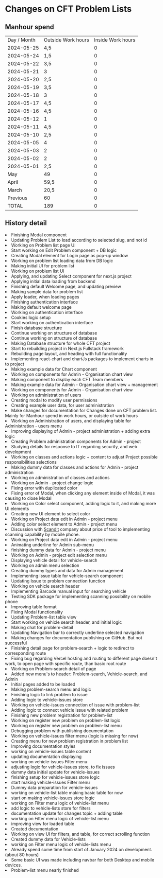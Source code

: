 # Changes on CFT Problem Lists

## Manhour spend


<table>
<tr><td>Day / Month</td><td>Outside Work hours</td><td>Inside Work hours</td></tr>
<tr><td>2024-05-25</td><td>4,5</td><td>0</td></tr>
<tr><td>2024-05-24</td><td>1,5</td><td>0</td></tr>
<tr><td>2024-05-22</td><td>3,5</td><td>0</td></tr>
<tr><td>2024-05-21</td><td>3</td><td>0</td></tr>
<tr><td>2024-05-20</td><td>2,5</td><td>0</td></tr>
<tr><td>2024-05-19</td><td>3,5</td><td>0</td></tr>
<tr><td>2024-05-18</td><td>3</td><td>0</td></tr>
<tr><td>2024-05-17</td><td>4,5</td><td>0</td></tr>
<tr><td>2024-05-16</td><td>4,5</td><td>0</td></tr>
<tr><td>2024-05-12</td><td>1</td><td>0</td></tr>
<tr><td>2024-05-11</td><td>4,5</td><td>0</td></tr>
<tr><td>2024-05-10</td><td>2,5</td><td>0</td></tr>
<tr><td>2024-05-05</td><td>4</td><td>0</td></tr>
<tr><td>2024-05-03</td><td>2</td><td>0</td></tr>
<tr><td>2024-05-02</td><td>2</td><td>0</td></tr>
<tr><td>2024-05-01</td><td>2,5</td><td>0</td></tr>
<tr><td>May</td><td>49</td><td>0</td></tr>
<tr><td>April</td><td>59,5</td><td>0</td></tr>
<tr><td>March</td><td>20,5</td><td>0</td></tr>
<tr><td>Previous</td><td>60</td><td>0</td></tr>
<tr><td>TOTAL</td><td>189</td><td>0</td></tr>
</table>




## History detail

<tabs>
<tab title="May">

<deflist>
<def title="2024-05-25 14:30 - 19:00">
<list>
<li>Finishing Modal component</li>
<li>Updating Problem List to load according to selected slug, and not id</li>
<li>Working on Problem list page UI</li>
<li>Start working on Edit Problem component + DB logic</li>
</list>
</def>
</deflist>


<deflist>
<def title="2024-05-24 16:30 - 18:00">
<list>
<li>Creating Modal element for Login page as pop-up window</li>
</list>
</def>
</deflist>

<deflist>
<def title="2024-05-22 16:00 - 19:30">
<list>
<li>Working on problem list loading data from DB logic</li>
<li>Making initial UI for problem list</li>
</list>
</def>
</deflist>


<deflist>
<def title="2024-05-21 16:30 - 19:30">
<list>
<li>Working on problem list UI</li>
<li>Applying, and updating Select component for next.js project</li>
<li>Applying initial data loading from backend</li>
</list>
</def>
</deflist>


<deflist>
<def title="2024-05-20 16:30 - 19:00">
<list>
<li>Finishing default Welcome page, and updating preview</li>
<li>Making sample data for problem list</li>
<li>Apply loader, when loading pages</li>
</list>
</def>
</deflist>


<deflist>
<def title="2024-05-19 15:30 - 19:00">
<list>
<li>Finishing authentication interface</li>
<li>Making default welcome page</li>
</list>
</def>
</deflist>



<deflist>
<def title="2024-05-18 20:30 - 23:30">
<list>
<li>Working on authentication interface</li>
<li>Cookies logic setup</li>
</list>
</def>
</deflist>

<deflist>
<def title="2024-05-17 15:30 - 20:00">
<list>
<li>Start working on authentication interface</li>
<li>Finish database structure</li>
</list>
</def>
</deflist>


<deflist>
<def title="2024-05-16 15:30 - 20:00">
<list>
<li>Continue working on structure of database</li>
</list>
</def>
</deflist>


<deflist>
<def title="2024-05-12 15:00 - 16:00">
<list>
<li>Continue working on structure of database</li>
</list>
</def>
</deflist>


<deflist>
<def title="2024-05-11 14:00 - 18:30">
<list>
<li>Making Database structure for whole CFT project</li>
</list>
</def>
</deflist>


<deflist>
<def title="2024-05-10 16:00 - 18:30">
<list>
<li>Start to rebuilding project in Next.js Fullstack framework</li>
<li>Rebuilding page layout, and heading with full functionality</li>
</list>
</def>
</deflist>


<deflist>
<def title="2024-05-05 15:00 - 19:00">
<list>
<li>Implementing react-chart and chartJs packages to implement charts in to project</li>
<li>Making example data for Chart component</li>
</list>
</def>
</deflist>


<deflist>
<def title="2024-05-03 16:00 - 18:00">
<list>
<li>Working on components for Admin - Organisation chart view</li>
<li>Making component to display each CFT Team members</li>
</list>
</def>
</deflist>


<deflist>
<def title="2024-05-02 15:30 - 17:30">
<list>
<li>Making example data for Admin - Organisation chart view + management</li>
<li>Working on components for Admin - Organisation chart view</li>
</list>
</def>
</deflist>


<deflist>
<def title="2024-05-01 16:00 - 18:30">
<list>
<li>Working on administration of users</li>
<li>Creating modal to modify user permissions</li>
</list>
</def>
</deflist>


</tab>

<tab title="April">

<deflist>
<def title="2024-04-30 16:00 - 19:00">
<list>
<li>Creating example user data, for user administration</li>
<li>Make changes for documentation for Changes done on CFT problem list. Mainly for Manhour spend in work hours, or outside of work hours</li>
<li>Working on Administration of users, and displaying table for Administration - users menu</li>
</list>
</def>
</deflist>


<deflist>
<def title="2024-04-29 16:00 - 18:00">
<list>
<li>Improving displaying of Admin - project administration + adding extra logic</li>
<li>Creating Problem administration components for Admin - project</li>
</list>
</def>
</deflist>


<deflist>
<def title="2024-04-28 15:00 - 19:00">
<list>
<li>Studying details for response to IT regarding security, and web development</li>
<li>Working on classes and actions logic + content to adjust Project possible responsibilities selections</li>
</list>
</def>
</deflist>


<deflist>
<def title="2024-04-27 15:00 - 17:00">
<list>
<li>Making dummy data for classes and actions for Admin - project administration</li>
<li>Working on administration of classes and actions</li>
</list>
</def>
</deflist>


<deflist>
<def title="2024-04-26 17:00 - 19:30">
<list>
<li>Working on Admin - project change logic</li>
<li>Fixing error with duplicated color</li>
</list>
</def>
</deflist>


<deflist>
<def title="2024-04-25 16:00 - 18:00">
<list>
<li>Fixing error of Modal, when clicking any element inside of Modal, it was causing to close Modal</li>
<li>Working on Color select component, adding logic to it, and making more UI elements</li>
</list>
</def>
</deflist>


<deflist>
<def title="2024-04-24 16:00 - 17:30">
<list>
<li>Creating new UI element to select color</li>
<li>Working on Project data edit in Admin - project menu</li>
<li>Adding color select element to Admin - project menu</li>
</list>
</def>
</deflist>


<deflist>
<def title="2024-04-23 15:30 - 19:00">
<list>
<li>Discussion with <a href="https://www.scandit.com">Scandit</a> company about price of tool to implementing scanning capability by mobile phone.</li>
<li>Working on Project data edit in Admin - project menu</li>
</list>
</def>
</deflist>


<deflist>
<def title="2024-04-22 17:00 - 18:30">
<list>
<li>Animating underline for Admin sub-menu</li>
<li>finishing dummy data for Admin - project menu</li>
<li>Working on Admin - project edit selection menu</li>
</list>
</def>
</deflist>


<deflist>
<def title="2024-04-21 13:30 - 16:30">
<list>
<li>Displaying vehicle detail for vehicle-search</li>
<li>Working on admin menu selection</li>
<li>Creating dummy types and data for Admin management</li>
</list>
</def>
</deflist>


<deflist>
<def title="2024-04-20 15:30 - 17:30">
<list>
<li>Implementing issue table for vehicle-search component</li>
<li>Updating Issue to problem connection function</li>
</list>
</def>
</deflist>


<deflist>
<def title="2024-04-19 15:00 - 16:30 and 20:00 - 22:30">
<list>
<li>Working on vehicle search header</li>
<li>Implementing Barcode manual input for searching vehicle</li>
<li>Testing SDK package for implementing scanning possibility on mobile phone</li>
<li>Improving table format</li>
</list>
</def>
</deflist>


<deflist>
<def title="2024-04-18 16:00 - 19:00">
<list>
<li>Fixing Modal functionality</li>
<li>Updating Problem-list table view</li>
<li>Start working on vehicle search header, and initial logic</li>
</list>
</def>
</deflist>


<deflist>
<def title="2024-04-17 15:30 - 18:00">
<list>
<li>Making chat for problem-detail</li>
<li>Updating Navigation bar to correctly underline selected navigation</li>
</list>
</def>
</deflist>


<deflist>
<def title="2024-04-16 15:30 - 17:00">
<list>
<li>Making changes for documentation publishing on GitHub. But not successful</li>
<li>Finishing detail page for problem-search + logic to redirect to corresponding route</li>
</list>
</def>
</deflist>


<deflist>
<def title="2024-04-15 17:00 - 19:00">
<list>
<li>Fixing bug regarding Vercel hosting and routing to different page doesn't work, to open page with specific route, than basic root route</li>
<li>Working on Problem-search detail of page</li>
</list>
</def>
</deflist>


<deflist>
<def title="2024-04-13 17:30 - 21:30">
<list>
<li>Added new menu's to header: Problem-search, Vehicle-search, and Admin</li>
<li>Initial pages added to be loaded</li>
<li>Making problem-search menu and logic</li>
</list>
</def>
</deflist>


<deflist>
<def title="2024-04-11 15:30 - 17:30">
<list>
<li>Finishing logic to link problem to issue</li>
<li>Adding logic to vehicle-issues store</li>
</list>
</def>
</deflist>


<deflist>
<def title="2024-04-10 16:00 - 19:00">
<list>
<li>Working on vehicle-issues connection of issue with problem-list</li>
</list>
</def>
</deflist>


<deflist>
<def title="2024-04-06 18:30 - 21:00">
<list>
<li>Adding logic to connect vehicle issue with related problem</li>
</list>
</def>
</deflist>


<deflist>
<def title="2024-04-05 17:00 - 19:30">
<list>
<li>Finishing new problem registration for problem-list</li>
</list>
</def>
</deflist>


<deflist>
<def title="2024-04-03 16:30 - 18:00">
<list>
<li>Working on register new problem on problem-list logic</li>
</list>
</def>
</deflist>


<deflist>
<def title="2024-04-02 17:30 - 19:30">
<list type="bullet">
<li>Working on register new problem on problem-list menu</li>
<li>Debugging problem with publishing documentation</li>
</list>
</def>
</deflist>


</tab>



<tab title="March">

<deflist>
<def title="2024-03-29 15:30 - 18:30">
<list type="bullet">
<li>Working on vehicle-issues filter menu (logic is missing for now)</li>
<li>Creating menu for new problem registration in problem list</li>
<li>Improving documentation styles</li>
</list>
</def>
</deflist>



<deflist>
<def title="2024-03-28 17:00 - 18:30">
<list type="bullet">
<li>working on vehicle-issues table content</li>
<li>updating documentation displaying</li>
</list>
</def>
</deflist>



<deflist>
<def title="2024-03-27 17:00 - 19:30">
<list type="bullet">
<li>working on vehicle-issues Filter menu</li>
<li>adjusting logic for vehicle-issues store, to fix issues</li>
<li>dummy data initial update for vehicle-issues</li>
</list>
</def>
</deflist>



<deflist>
<def title="2024-03-25 16:30 - 18:30">
<list type="bullet">
<li>finishing setup for vehicle-issues store logic</li>
<li>start making vehicle-issues Filter menu</li>
<li>Dummy data preparation for vehicle-issues</li>
</list>
</def>
</deflist>



<deflist>
<def title="2024-03-23 16:00 - 20:00">
<list type="bullet">
<li>working on vehicle-list table making basic table for now</li>
<li>start on making vehicle-issues store logic</li>
</list>
</def>
</deflist>



<deflist>
<def title="2024-03-22 15:30 - 17:30">
<list type="bullet">
<li>working on Filter menu logic of vehicle-list menu</li>
<li>add logic to vehicle-lists store for filters</li>
<li>documentation update for changes topic + adding table</li>
</list>
</def>
</deflist>



<deflist>
<def title="2024-03-21 15:30 - 18:30">
<list type="bullet">
<li>working on Filter menu logic of vehicle-list menu</li>
<li>improving view for loaded table</li>
</list>
</def>
</deflist>



<deflist>
<def title="2024-03-20 15:00 - 17:30">
<list type="bullet">
<li>Created documentation</li>
<li>Working on view UI for filters, and table, for correct scrolling function</li>
<li>Created dummy data for Vehicle-lists</li>
<li>working on Filter menu logic of vehicle-lists menu</li>
</list>
</def>
</deflist>



</tab>
<tab title="Previous">
<deflist>
<def title="PREVIOUS">
<list type="bullet">
<li>Already spend some time from start of January 2024 on development. (about 80 hours)
</li>
<li>Some basic UI was made including navbar for both Desktop and mobile devices.
</li>
<li>Problem-list menu nearly finished</li>
</list>
</def>
</deflist>


</tab>
</tabs>

